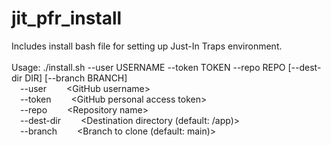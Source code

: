 # jit_pfr_install
Includes install bash file for setting up Just-In Traps environment.
<br/><br/>
Usage: ./install.sh --user USERNAME --token TOKEN --repo REPO [--dest-dir DIR] [--branch BRANCH]<br/>
&emsp;--user&emsp;&emsp;       \<GitHub username\><br/>
&emsp;--token&emsp;&emsp;      \<GitHub personal access token\><br/>
&emsp;--repo&emsp;&emsp;       \<Repository name\><br/>
&emsp;--dest-dir&emsp;&emsp;   \<Destination directory (default: /app)\><br/>
&emsp;--branch&emsp;&emsp;     \<Branch to clone (default: main)\><br/>
